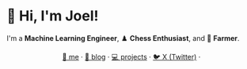 # 👋 Hi, I'm Joel!

I'm a **Machine Learning Engineer**, ♟️ **Chess Enthusiast**, and 🌾 **Farmer**.

<p align="center">
  <a href="https://akinsanya.vercel.app/">👤 me</a> ·
  <a href="https://akinsanya.vercel.app/articles">📝 blog</a> ·
  <a href="https://akinsanya.vercel.app/projects">💻 projects</a> ·
  <a href="https://x.com/Akinsanya__Joel">🐦 X (Twitter)</a> ·
</p>
